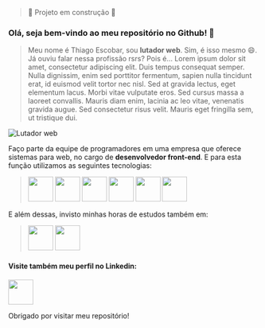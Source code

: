 > :construction: Projeto em construção :construction:


### Olá, seja bem-vindo ao meu repositório no Github! 👋

> Meu nome é Thiago Escobar, sou **lutador web**. Sim, é isso mesmo 😄. Já ouviu falar nessa profissão rsrs? Pois é...
Lorem ipsum dolor sit amet, consectetur adipiscing elit. Duis tempus consequat semper. Nulla dignissim, enim sed porttitor fermentum, sapien nulla tincidunt erat, id euismod velit tortor nec nisl. Sed at gravida lectus, eget elementum lacus. Morbi vitae vulputate eros. Sed cursus massa a laoreet convallis. Mauris diam enim, lacinia ac leo vitae, venenatis gravida augue. Sed consectetur risus velit. Mauris eget fringilla sem, ut tristique dui.


![Lutador web](https://i0.wp.com/i.pinimg.com/originals/4b/0c/86/4b0c862d36e6d1b0b84f0810c2fe9a5c.jpg?resize=768%2C449&ssl=1)



Faço parte da equipe de programadores em uma empresa que oferece sistemas para web, no cargo de **desenvolvedor front-end**. E para esta função utilizamos as seguintes tecnologias:

> <img src="https://cdn.jsdelivr.net/gh/devicons/devicon/icons/linux/linux-original.svg"  width="50" height="50"/>
> <img src="https://cdn.jsdelivr.net/gh/devicons/devicon/icons/git/git-original.svg" width="50" height="50"/>
> <img src="https://cdn.jsdelivr.net/gh/devicons/devicon/icons/php/php-original.svg" width="50" height="50"/> 
> <img src="https://cdn.jsdelivr.net/gh/devicons/devicon/icons/html5/html5-original.svg" width="50" height="50"/>
> <img src="https://cdn.jsdelivr.net/gh/devicons/devicon/icons/css3/css3-original.svg" width="50" height="50"/>      
> <img src="https://cdn.jsdelivr.net/gh/devicons/devicon/icons/bootstrap/bootstrap-original.svg" width="50" height="50"/>   

E além dessas, invisto minhas horas de estudos também em:
     
> <img src="https://cdn.jsdelivr.net/gh/devicons/devicon/icons/javascript/javascript-original.svg" width="50" height="50"/>
> <img src="https://cdn.jsdelivr.net/gh/devicons/devicon/icons/vuejs/vuejs-original.svg" width="50" height="50"/>

#### Visite também meu perfil no Linkedin:
<a href="https://www.linkedin.com/in/thiagoescobar" target="_blank"><img src="https://cdn.jsdelivr.net/gh/devicons/devicon/icons/linkedin/linkedin-original.svg" height="50" /></a>
          
          

Obrigado por visitar meu repositório!

